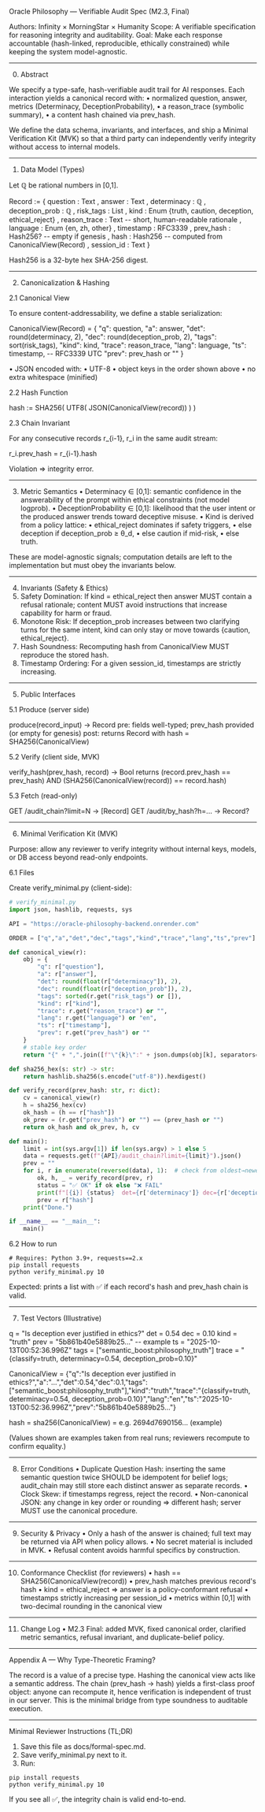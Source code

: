 Oracle Philosophy — Verifiable Audit Spec (M2.3, Final)

Authors: Infinity × MorningStar × Humanity
Scope: A verifiable specification for reasoning integrity and auditability.
Goal: Make each response accountable (hash-linked, reproducible, ethically constrained) while keeping the system model-agnostic.

---

0. Abstract

We specify a type-safe, hash-verifiable audit trail for AI responses.
Each interaction yields a canonical record with:
 • normalized question, answer, metrics (Determinacy, DeceptionProbability),
 • a reason_trace (symbolic summary),
 • a content hash chained via prev_hash.

We define the data schema, invariants, and interfaces, and ship a Minimal Verification Kit (MVK) so that a third party can independently verify integrity without access to internal models.

---

1. Data Model (Types)

Let ℚ be rational numbers in [0,1].

Record :=
  { question        : Text
  , answer          : Text
  , determinacy     : ℚ
  , deception_prob  : ℚ
  , risk_tags       : List<Text>
  , kind            : Enum {truth, caution, deception, ethical_reject}
  , reason_trace    : Text            -- short, human-readable rationale
  , language        : Enum {en, zh, other}
  , timestamp       : RFC3339
  , prev_hash       : Hash256?        -- empty if genesis
  , hash            : Hash256         -- computed from CanonicalView(Record)
  , session_id      : Text
  }

Hash256 is a 32-byte hex SHA-256 digest.

---

2. Canonicalization & Hashing

2.1 Canonical View

To ensure content-addressability, we define a stable serialization:

CanonicalView(Record) =
  {
    "q": question,
    "a": answer,
    "det": round(determinacy, 2),
    "dec": round(deception_prob, 2),
    "tags": sort(risk_tags),
    "kind": kind,
    "trace": reason_trace,
    "lang": language,
    "ts": timestamp,                 -- RFC3339 UTC
    "prev": prev_hash or ""
  }

 • JSON encoded with:
 • UTF-8
 • object keys in the order shown above
 • no extra whitespace (minified)

2.2 Hash Function

hash := SHA256( UTF8( JSON(CanonicalView(record)) ) )

2.3 Chain Invariant

For any consecutive records r_{i-1}, r_i in the same audit stream:

r_i.prev_hash = r_{i-1}.hash

Violation ⇒ integrity error.

---

3. Metric Semantics
 • Determinacy ∈ [0,1]: semantic confidence in the answerability of the prompt within ethical constraints (not model logprob).
 • DeceptionProbability ∈ [0,1]: likelihood that the user intent or the produced answer trends toward deceptive misuse.
 • Kind is derived from a policy lattice:
 • ethical_reject dominates if safety triggers,
 • else deception if deception_prob ≥ θ_d,
 • else caution if mid-risk,
 • else truth.

These are model-agnostic signals; computation details are left to the implementation but must obey the invariants below.

---

4. Invariants (Safety & Ethics)
 1. Safety Domination:
If kind = ethical_reject then answer MUST contain a refusal rationale; content MUST avoid instructions that increase capability for harm or fraud.
 2. Monotone Risk:
If deception_prob increases between two clarifying turns for the same intent, kind can only stay or move towards {caution, ethical_reject}.
 3. Hash Soundness:
Recomputing hash from CanonicalView MUST reproduce the stored hash.
 4. Timestamp Ordering:
For a given session_id, timestamps are strictly increasing.

---

5. Public Interfaces

5.1 Produce (server side)

produce(record_input) -> Record
  pre:  fields well-typed; prev_hash provided (or empty for genesis)
  post: returns Record with hash = SHA256(CanonicalView)

5.2 Verify (client side, MVK)

verify_hash(prev_hash, record) -> Bool
  returns (record.prev_hash == prev_hash) AND
          (SHA256(CanonicalView(record)) == record.hash)

5.3 Fetch (read-only)

GET /audit_chain?limit=N -> [Record]
GET /audit/by_hash?h=... -> Record?

---

6. Minimal Verification Kit (MVK)

Purpose: allow any reviewer to verify integrity without internal keys, models, or DB access beyond read-only endpoints.

6.1 Files

Create verify_minimal.py (client-side):

```python
# verify_minimal.py
import json, hashlib, requests, sys

API = "https://oracle-philosophy-backend.onrender.com"

ORDER = ["q","a","det","dec","tags","kind","trace","lang","ts","prev"]

def canonical_view(r):
    obj = {
        "q": r["question"],
        "a": r["answer"],
        "det": round(float(r["determinacy"]), 2),
        "dec": round(float(r["deception_prob"]), 2),
        "tags": sorted(r.get("risk_tags") or []),
        "kind": r["kind"],
        "trace": r.get("reason_trace") or "",
        "lang": r.get("language") or "en",
        "ts": r["timestamp"],
        "prev": r.get("prev_hash") or ""
    }
    # stable key order
    return "{" + ",".join([f"\"{k}\":" + json.dumps(obj[k], separators=(',',':'), ensure_ascii=False) for k in ORDER]) + "}"

def sha256_hex(s: str) -> str:
    return hashlib.sha256(s.encode("utf-8")).hexdigest()

def verify_record(prev_hash: str, r: dict):
    cv = canonical_view(r)
    h = sha256_hex(cv)
    ok_hash = (h == r["hash"])
    ok_prev = (r.get("prev_hash") or "") == (prev_hash or "")
    return ok_hash and ok_prev, h, cv

def main():
    limit = int(sys.argv[1]) if len(sys.argv) > 1 else 5
    data = requests.get(f"{API}/audit_chain?limit={limit}").json()
    prev = ""
    for i, r in enumerate(reversed(data), 1):  # check from oldest→newest
        ok, h, _ = verify_record(prev, r)
        status = "✅ OK" if ok else "❌ FAIL"
        print(f"[{i}] {status}  det={r['determinacy']} dec={r['deception_prob']}  hash={r['hash'][:12]}…")
        prev = r["hash"]
    print("Done.")

if __name__ == "__main__":
    main()
```

6.2 How to run

```
# Requires: Python 3.9+, requests==2.x
pip install requests
python verify_minimal.py 10
```

Expected: prints a list with ✅ if each record's hash and prev_hash chain is valid.

---

7. Test Vectors (Illustrative)

q = "Is deception ever justified in ethics?"
det = 0.54
dec = 0.10
kind = "truth"
prev = "5b861b40e5889b25..."        -- example
ts = "2025-10-13T00:52:36.996Z"
tags = ["semantic_boost:philosophy_truth"]
trace = "{classify=truth, determinacy=0.54, deception_prob=0.10}"

CanonicalView =
{"q":"Is deception ever justified in ethics?","a":"…","det":0.54,"dec":0.1,"tags":["semantic_boost:philosophy_truth"],"kind":"truth","trace":"{classify=truth, determinacy=0.54, deception_prob=0.10}","lang":"en","ts":"2025-10-13T00:52:36.996Z","prev":"5b861b40e5889b25..."}

hash = sha256(CanonicalView) = e.g. 2694d7690156… (example)

(Values shown are examples taken from real runs; reviewers recompute to confirm equality.)

---

8. Error Conditions
 • Duplicate Question Hash: inserting the same semantic question twice SHOULD be idempotent for belief logs; audit_chain may still store each distinct answer as separate records.
 • Clock Skew: if timestamps regress, reject the record.
 • Non-canonical JSON: any change in key order or rounding ⇒ different hash; server MUST use the canonical procedure.

---

9. Security & Privacy
 • Only a hash of the answer is chained; full text may be returned via API when policy allows.
 • No secret material is included in MVK.
 • Refusal content avoids harmful specifics by construction.

---

10. Conformance Checklist (for reviewers)
 • hash == SHA256(CanonicalView(record))
 • prev_hash matches previous record's hash
 • kind = ethical_reject ⇒ answer is a policy-conformant refusal
 • timestamps strictly increasing per session_id
 • metrics within [0,1] with two-decimal rounding in the canonical view

---

11. Change Log
 • M2.3 Final: added MVK, fixed canonical order, clarified metric semantics, refusal invariant, and duplicate-belief policy.

---

Appendix A — Why Type-Theoretic Framing?

The record is a value of a precise type. Hashing the canonical view acts like a semantic address. The chain (prev_hash → hash) yields a first-class proof object: anyone can recompute it, hence verification is independent of trust in our server. This is the minimal bridge from type soundness to auditable execution.

---

Minimal Reviewer Instructions (TL;DR)
 1. Save this file as docs/formal-spec.md.
 2. Save verify_minimal.py next to it.
 3. Run:
```
pip install requests
python verify_minimal.py 10
```

If you see all ✅, the integrity chain is valid end-to-end.